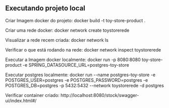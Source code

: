## Executando projeto local
Criar Imagem docker do projeto: docker build -t toy-store-product .

Criar uma rede docker: docker network create toystorerede

Visualizar a rede recem criada: docker network ls

Verificar o que está rodando na rede: docker network inspect toystorerede

Executar a Imagem docker localmente: docker run -p 8080:8080 toy-store-product -e SPRING_DATASOURCE_URL=postgres-toy-store

Executar postgres localmente: docker run --name postgres-toy-store -e POSTGRES_USER=postgres -e POSTGRES_PASSWORD=postgres -e POSTGRES_DB=postgres -p 5432:5432 --network toystorerede -d postgres

Verificar container criado: http://localhost:8080/stock/swagger-ui/index.html#/